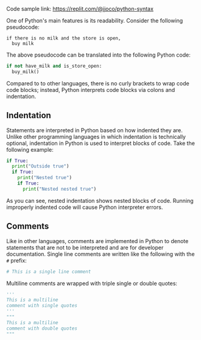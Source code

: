 Code sample link: <https://replit.com/@jjoco/python-syntax>

One of Python's main features is its readability. Consider the following pseudocode:

```{r, eval = FALSE}
if there is no milk and the store is open,
  buy milk
```
The above pseudocode can be translated into the following Python code:
```python
if not have_milk and is_store_open:
  buy_milk()
```

Compared to to other languages, there is no curly brackets to wrap code code blocks; instead, Python interprets code blocks via colons and indentation.
## Indentation
Statements are interpreted in Python based on how indented they are. Unlike other programming languages in which indentation is technically optional, indentation in Python is used to interpret blocks of code. Take the following example:
```python
if True:
  print("Outside true")
  if True:
    print("Nested true")
    if True:
      print("Nested nested true")
```
As you can see, nested indentation shows nested blocks of code. Running improperly indented code will cause Python interpreter errors.


## Comments
Like in other languages, comments are implemented in Python to denote statements that are not to be interpreted and are for developer documentation. Single line comments are written like the following with the `#` prefix:
```python
# This is a single line comment
```
Multiline comments are wrapped with triple single or double quotes:
```python
'''
This is a multiline
comment with single quotes
'''
"""
This is a multiline
comment with double quotes
"""
```

